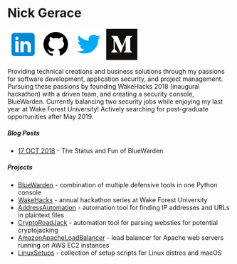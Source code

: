 # Nick Gerace

[<img src="home-linkedin.png" alt="linkedin" style="width: 70px;"/>](https://linkedin.com/in/nickgerace)
[<img src="home-github.png" alt="github" style="width: 70px;"/>](https://github.com/nickgerace)
[<img src="home-twitter.png" alt="twitter" style="width: 70px;"/>](https://twitter.com/nickagerace)
[<img src="home-medium.png" alt="medium" style="width: 70px;"/>](https://medium.com/@nickgerace)

Providing technical creations and business solutions through my passions for software development, application security, and project management. Pursuing these passions by founding WakeHacks 2018 (inaugural hackathon) with a driven team, and creating a security console, BlueWarden. Currently balancing two security jobs while enjoying my last year at Wake Forest University! Actively searching for post-graduate opportunities after May 2019.

##### Blog Posts
- [17 OCT 2018](https://medium.com/@nickagerace/the-status-and-fun-of-bluewarden-ef7fbfcc09f1) - The Status and Fun of BlueWarden

##### Projects
- [BlueWarden](https://github.com/nickgerace/BlueWarden) - combination of multiple defensive tools in one Python console
- [WakeHacks](https://acm.cs.wfu.edu) - annual hackathon series at Wake Forest University
- [AddressAutomation](https://github.com/nickgerace/AddressAutomation) - automation tool for finding IP addresses and URLs in plaintext files
- [CryptoRoadJack](https://github.com/nickgerace/CryptoRoadJack) - automation tool for parsing websties for potential cryptojacking
- [AmazonApacheLoadBalancer](https://github.com/nickgerace/AmazonApacheLoadBalancer) - load balancer for Apache web servers running on AWS EC2 instances
- [LinuxSetups](https://github.com/nickgerace/LinuxSetups) - collection of setup scripts for Linux distros and macOS
